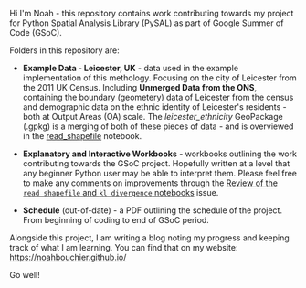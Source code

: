 Hi I'm Noah - this repository contains work contributing towards my project for Python Spatial Analysis Library (PySAL) as part of Google Summer of Code (GSoC).

Folders in this repository are:

- **Example Data - Leicester, UK** - data used in the example implementation of this methology. Focusing on the city of Leicester from the 2011 UK Census. Including **Unmerged Data from the ONS**, containing the boundary (geometery) data of Leicester from the census and demographic data on the ethnic identity of Leicester's residents - both at Output Areas (OA) scale. The *leicester_ethnicity* GeoPackage (.gpkg) is a merging of both of these pieces of data - and is overviewed in the [read_shapefile](https://github.com/noahbouchier/GSoC-PySAL-21/blob/master/Explanatory%20and%20Interactive%20Workbooks/read_shapefile.ipynb) notebook.

- **Explanatory and Interactive Workbooks** - workbooks outlining the work contributing towards the GSoC project. Hopefully written at a level that any beginner Python user may be able to interpret them. Please feel free to make any comments on improvements through the [Review of the `read_shapefile` and `kl_divergence` notebooks](https://github.com/noahbouchier/GSoC-PySAL-21/issues/1) issue.

- **Schedule** (out-of-date) - a PDF outlining the schedule of the project. From beginning of coding to end of GSoC period.

Alongside this project, I am writing a blog noting my progress and keeping track of what I am learning. You can find that on my website: https://noahbouchier.github.io/

Go well!
